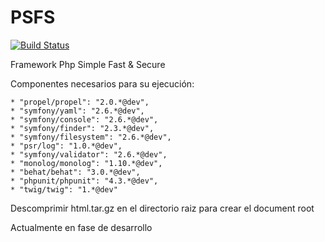 PSFS
====
[![Build Status](https://travis-ci.org/c15k0/psfs.svg?branch=master)](https://travis-ci.org/c15k0/psfs)

Framework Php Simple Fast & Secure

Componentes necesarios para su ejecución:

    * "propel/propel": "2.0.*@dev",
    * "symfony/yaml": "2.6.*@dev",
    * "symfony/console": "2.6.*@dev",
    * "symfony/finder": "2.3.*@dev",
    * "symfony/filesystem": "2.6.*@dev",
    * "psr/log": "1.0.*@dev",
    * "symfony/validator": "2.6.*@dev",
    * "monolog/monolog": "1.10.*@dev",
    * "behat/behat": "3.0.*@dev",
    * "phpunit/phpunit": "4.3.*@dev",
    * "twig/twig": "1.*@dev"

Descomprimir html.tar.gz en el directorio raiz para crear el document root

Actualmente en fase de desarrollo
